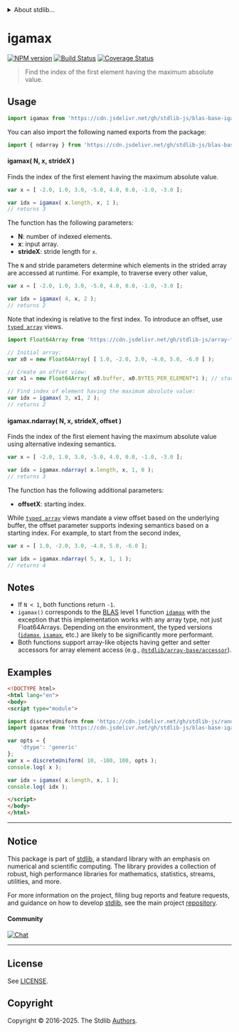 <!--

@license Apache-2.0

Copyright (c) 2025 The Stdlib Authors.

Licensed under the Apache License, Version 2.0 (the "License");
you may not use this file except in compliance with the License.
You may obtain a copy of the License at

   http://www.apache.org/licenses/LICENSE-2.0

Unless required by applicable law or agreed to in writing, software
distributed under the License is distributed on an "AS IS" BASIS,
WITHOUT WARRANTIES OR CONDITIONS OF ANY KIND, either express or implied.
See the License for the specific language governing permissions and
limitations under the License.

-->


<details>
  <summary>
    About stdlib...
  </summary>
  <p>We believe in a future in which the web is a preferred environment for numerical computation. To help realize this future, we've built stdlib. stdlib is a standard library, with an emphasis on numerical and scientific computation, written in JavaScript (and C) for execution in browsers and in Node.js.</p>
  <p>The library is fully decomposable, being architected in such a way that you can swap out and mix and match APIs and functionality to cater to your exact preferences and use cases.</p>
  <p>When you use stdlib, you can be absolutely certain that you are using the most thorough, rigorous, well-written, studied, documented, tested, measured, and high-quality code out there.</p>
  <p>To join us in bringing numerical computing to the web, get started by checking us out on <a href="https://github.com/stdlib-js/stdlib">GitHub</a>, and please consider <a href="https://opencollective.com/stdlib">financially supporting stdlib</a>. We greatly appreciate your continued support!</p>
</details>

# igamax

[![NPM version][npm-image]][npm-url] [![Build Status][test-image]][test-url] [![Coverage Status][coverage-image]][coverage-url] <!-- [![dependencies][dependencies-image]][dependencies-url] -->

> Find the index of the first element having the maximum absolute value.



<section class="usage">

## Usage

```javascript
import igamax from 'https://cdn.jsdelivr.net/gh/stdlib-js/blas-base-igamax@esm/index.mjs';
```

You can also import the following named exports from the package:

```javascript
import { ndarray } from 'https://cdn.jsdelivr.net/gh/stdlib-js/blas-base-igamax@esm/index.mjs';
```

#### igamax( N, x, strideX )

Finds the index of the first element having the maximum absolute value.

```javascript
var x = [ -2.0, 1.0, 3.0, -5.0, 4.0, 0.0, -1.0, -3.0 ];

var idx = igamax( x.length, x, 1 );
// returns 3
```

The function has the following parameters:

-   **N**: number of indexed elements.
-   **x**: input array.
-   **strideX**: stride length for `x`.

The `N` and stride parameters determine which elements in the strided array are accessed at runtime. For example, to traverse every other value,

```javascript
var x = [ -2.0, 1.0, 3.0, -5.0, 4.0, 0.0, -1.0, -3.0 ];

var idx = igamax( 4, x, 2 );
// returns 2
```

Note that indexing is relative to the first index. To introduce an offset, use [`typed array`][mdn-typed-array] views.

```javascript
import Float64Array from 'https://cdn.jsdelivr.net/gh/stdlib-js/array-float64@esm/index.mjs';

// Initial array:
var x0 = new Float64Array( [ 1.0, -2.0, 3.0, -4.0, 5.0, -6.0 ] );

// Create an offset view:
var x1 = new Float64Array( x0.buffer, x0.BYTES_PER_ELEMENT*1 ); // start at 2nd element

// Find index of element having the maximum absolute value:
var idx = igamax( 3, x1, 2 );
// returns 2
```

#### igamax.ndarray( N, x, strideX, offset )

Finds the index of the first element having the maximum absolute value using alternative indexing semantics.

```javascript
var x = [ -2.0, 1.0, 3.0, -5.0, 4.0, 0.0, -1.0, -3.0 ];

var idx = igamax.ndarray( x.length, x, 1, 0 );
// returns 3
```

The function has the following additional parameters:

-   **offsetX**: starting index.

While [`typed array`][mdn-typed-array] views mandate a view offset based on the underlying buffer, the offset parameter supports indexing semantics based on a starting index. For example, to start from the second index,

```javascript
var x = [ 1.0, -2.0, 3.0, -4.0, 5.0, -6.0 ];

var idx = igamax.ndarray( 5, x, 1, 1 );
// returns 4
```

</section>

<!-- /.usage -->

<section class="notes">

## Notes

-   If `N < 1`, both functions return `-1`.
-   `igamax()` corresponds to the [BLAS][blas] level 1 function [`idamax`][idamax] with the exception that this implementation works with any array type, not just Float64Arrays. Depending on the environment, the typed versions ([`idamax`][@stdlib/blas/base/idamax], [`isamax`][@stdlib/blas/base/isamax], etc.) are likely to be significantly more performant.
-   Both functions support array-like objects having getter and setter accessors for array element access (e.g., [`@stdlib/array-base/accessor`][@stdlib/array/base/accessor]).

</section>

<!-- /.notes -->

<section class="examples">

## Examples

<!-- eslint no-undef: "error" -->

```html
<!DOCTYPE html>
<html lang="en">
<body>
<script type="module">

import discreteUniform from 'https://cdn.jsdelivr.net/gh/stdlib-js/random-array-discrete-uniform@esm/index.mjs';
import igamax from 'https://cdn.jsdelivr.net/gh/stdlib-js/blas-base-igamax@esm/index.mjs';

var opts = {
    'dtype': 'generic'
};
var x = discreteUniform( 10, -100, 100, opts );
console.log( x );

var idx = igamax( x.length, x, 1 );
console.log( idx );

</script>
</body>
</html>
```

</section>

<!-- /.examples -->

<!-- Section for related `stdlib` packages. Do not manually edit this section, as it is automatically populated. -->

<section class="related">

</section>

<!-- /.related -->

<!-- Section for all links. Make sure to keep an empty line after the `section` element and another before the `/section` close. -->


<section class="main-repo" >

* * *

## Notice

This package is part of [stdlib][stdlib], a standard library with an emphasis on numerical and scientific computing. The library provides a collection of robust, high performance libraries for mathematics, statistics, streams, utilities, and more.

For more information on the project, filing bug reports and feature requests, and guidance on how to develop [stdlib][stdlib], see the main project [repository][stdlib].

#### Community

[![Chat][chat-image]][chat-url]

---

## License

See [LICENSE][stdlib-license].


## Copyright

Copyright &copy; 2016-2025. The Stdlib [Authors][stdlib-authors].

</section>

<!-- /.stdlib -->

<!-- Section for all links. Make sure to keep an empty line after the `section` element and another before the `/section` close. -->

<section class="links">

[npm-image]: http://img.shields.io/npm/v/@stdlib/blas-base-igamax.svg
[npm-url]: https://npmjs.org/package/@stdlib/blas-base-igamax

[test-image]: https://github.com/stdlib-js/blas-base-igamax/actions/workflows/test.yml/badge.svg?branch=main
[test-url]: https://github.com/stdlib-js/blas-base-igamax/actions/workflows/test.yml?query=branch:main

[coverage-image]: https://img.shields.io/codecov/c/github/stdlib-js/blas-base-igamax/main.svg
[coverage-url]: https://codecov.io/github/stdlib-js/blas-base-igamax?branch=main

<!--

[dependencies-image]: https://img.shields.io/david/stdlib-js/blas-base-igamax.svg
[dependencies-url]: https://david-dm.org/stdlib-js/blas-base-igamax/main

-->

[chat-image]: https://img.shields.io/gitter/room/stdlib-js/stdlib.svg
[chat-url]: https://app.gitter.im/#/room/#stdlib-js_stdlib:gitter.im

[stdlib]: https://github.com/stdlib-js/stdlib

[stdlib-authors]: https://github.com/stdlib-js/stdlib/graphs/contributors

[umd]: https://github.com/umdjs/umd
[es-module]: https://developer.mozilla.org/en-US/docs/Web/JavaScript/Guide/Modules

[deno-url]: https://github.com/stdlib-js/blas-base-igamax/tree/deno
[deno-readme]: https://github.com/stdlib-js/blas-base-igamax/blob/deno/README.md
[umd-url]: https://github.com/stdlib-js/blas-base-igamax/tree/umd
[umd-readme]: https://github.com/stdlib-js/blas-base-igamax/blob/umd/README.md
[esm-url]: https://github.com/stdlib-js/blas-base-igamax/tree/esm
[esm-readme]: https://github.com/stdlib-js/blas-base-igamax/blob/esm/README.md
[branches-url]: https://github.com/stdlib-js/blas-base-igamax/blob/main/branches.md

[stdlib-license]: https://raw.githubusercontent.com/stdlib-js/blas-base-igamax/main/LICENSE

[blas]: http://www.netlib.org/blas

[idamax]: https://netlib.org/lapack/explore-html-3.6.1/dd/de0/idamax_8f_a285793254ff0adaf58c605682efb880c.html

[mdn-typed-array]: https://developer.mozilla.org/en-US/docs/Web/JavaScript/Reference/Global_Objects/TypedArray

[@stdlib/blas/base/idamax]: https://github.com/stdlib-js/blas-base-idamax/tree/esm

[@stdlib/blas/base/isamax]: https://github.com/stdlib-js/blas-base-isamax/tree/esm

[@stdlib/array/base/accessor]: https://github.com/stdlib-js/array-base-accessor/tree/esm

</section>

<!-- /.links -->
